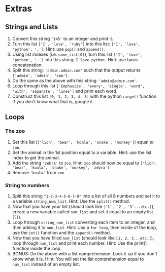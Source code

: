 # Extras

## Strings and Lists
1. Convert this string `'145'` to an integer and print it.
2. Turn this list `['I', 'love', 'ruby']` into this list: `['I', 'love', 'python', '.']`. Hint: use `pop()` and `append()`.
3. Using list indexes (i.e. `some_list[0]`), turn this list `['I', 'love', 'python', '.']` into this string: `I love python.` Hint: use basic concatenation.
4. Split this string: `'admin.admin.com'` such that the output returns `['admin', 'admin', 'com']`.
5. Do the same as the above with this string: `'admin@admin.com'`.
6. Loop through this list `['Emphasize', 'every', 'single', 'word', 'with', 'separate', 'lines']` and print each word.
7. Construct this list `[0, 1, 2, 3, 4, 5]` with the python `range()` function. If you don't know what that is, google it.

## Loops
### The zoo
1. Set this list (`['lion', 'bear', 'koala', 'snake', 'monkey']`) equal to `zoo`.
2. Set the animal in the 1st position equal to a variable. Hint: use the list index to get the animal.
3. Add the string `'zebra'` to `zoo`. Hint: `zoo` should now be equal to `['lion', 'bear', 'koala', 'snake', 'monkey', 'zebra']`
4. Remove `'koala'` from `zoo`

### String to numbers
1. Split this string `"1-2-3-4-5-6-7-8"` into a list of all 8 numbers and set it to a variable `string_num_list`. Hint: Use the `split()` method.
2. Now that you have your list (should look like `['1', '2', '3'...etc.]`), create a new variable called `num_list` and set it equal to an empty list (`[]`).
3. Loop through `string_num_list` converting each item to an integer, and then adding it to `num_list`. Hint: Use a `for loop`, then inside of the loop, use the `int()` function and the `append()` method.
4. Now that you have filled `num_list` (should look like `[1, 2, 3...etc.]`), loop through `num_list` and print each number. Hint: Use the print() function inside the loop.
5. BONUS: Do the above with a list comprehension. Look it up if you don't know what it is. Hint: You will set the list comprehension equal to `num_list` instead of an empty list.
